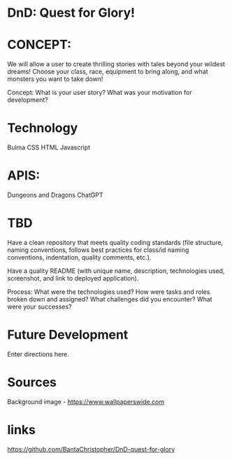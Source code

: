 # DnD: Quest for Glory!

# CONCEPT:
We will allow a user to create thrilling stories with tales beyond your wildest dreams! Choose your class, race, equipment to bring along, and what monsters you want to take down!

Concept: What is your user story? What was your motivation for development?

# Technology
Bulma
CSS
HTML 
Javascript

# APIS:
Dungeons and Dragons
ChatGPT

# TBD
Have a clean repository that meets quality coding standards (file structure, naming conventions, follows best practices for class/id naming conventions, indentation, quality comments, etc.).

Have a quality README (with unique name, description, technologies used, screenshot, and link to deployed application).

Process: What were the technologies used? How were tasks and roles broken down and assigned? What challenges did you encounter? What were your successes?

# Future Development
Enter directions here.

# Sources
Background image - https://www.wallpaperswide.com

# links
https://github.com/BantaChristopher/DnD-quest-for-glory

